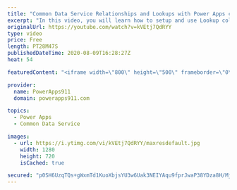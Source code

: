 ```yaml
---
title: "Common Data Service Relationships and Lookups with Power Apps canvas apps"
excerpt: "In this video, you will learn how to setup and use Lookup columns in the Common Data Service aka CDS aka Dataflex. We talk about Filter, Patch, Collections, Forms, and more all while helping you build better relationships in your Power Apps Canvas Apps. I also skip all of the \"relationship\" jokes I wanted"
originalUrl: https://youtube.com/watch?v=kVEtj7QdRYY
type: video
price: Free
length: PT28M47S
publishedDateTime: 2020-08-09T16:28:27Z
heat: 54

featuredContent: "<iframe width=\"800\" height=\"500\" frameborder=\"0\" src=\"https://www.youtube.com/embed/kVEtj7QdRYY\" allow=\"accelerometer; autoplay; encrypted-media; gyroscope; picture-in-picture\" allowfullscreen></iframe>"

provider:
  name: PowerApps911
  domain: powerapps911.com

topics:
  - Power Apps
  - Common Data Service

images:
  - url: https://i.ytimg.com/vi/kVEtj7QdRYY/maxresdefault.jpg
    width: 1280
    height: 720
    isCached: true

secured: "p0SH6UzqTQs+gWxmTd1KuoXbjsYU3w6Uak3NEIYAqu9fprJwaP38YDza8H/MjystiSQRFYuhiU0NEbcOfRWSHp39D6VPaUH2cHKn4csjtmQmi9KWXjzHEwvoimYLTsIZFR9dNPz7faiJsNMXDSf/Gq4fg4r9HZ53Gdrjg3fgqvYZI58dV6r/d2VVNpqv7qHd5J4gYTZad3cW0Z/eLMuCk4/8cTAyy77cnZ1w++OcxG2aIK8y7JMsNRvH4gAYzRcf9UVNacMLhjTTQpk2nGfnwux/86lqbVpXmjRsgwma6BTDGHmt+/zArKupEThqR0s41laboRf0PPPzujU24+z6qOXnRDQRDCVB7l9y3GQWN2MNB+/Dw0U/d/UijESmtVmlMJN1kbZEKL8AxfNcBgxgjBLhVmy2GuYU3xKaXw+NJW4=;ua4Z4PQNFHNMYTD4VIOJVQ=="
---
```



